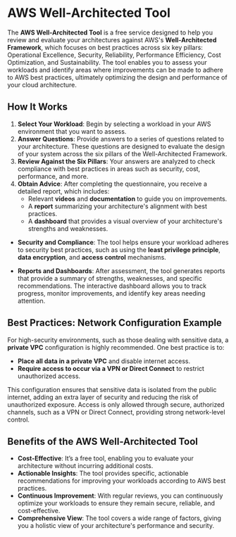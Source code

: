 # AWS Well-Architected Tool

The **AWS Well-Architected Tool** is a free service designed to help you review and evaluate your architectures against AWS's **Well-Architected Framework**, which focuses on best practices across six key pillars: Operational Excellence, Security, Reliability, Performance Efficiency, Cost Optimization, and Sustainability. The tool enables you to assess your workloads and identify areas where improvements can be made to adhere to AWS best practices, ultimately optimizing the design and performance of your cloud architecture.

## How It Works
1. **Select Your Workload**: Begin by selecting a workload in your AWS environment that you want to assess.
2. **Answer Questions**: Provide answers to a series of questions related to your architecture. These questions are designed to evaluate the design of your system across the six pillars of the Well-Architected Framework.
3. **Review Against the Six Pillars**: Your answers are analyzed to check compliance with best practices in areas such as security, cost, performance, and more.
4. **Obtain Advice**: After completing the questionnaire, you receive a detailed report, which includes:
   - Relevant **videos** and **documentation** to guide you on improvements.
   - A **report** summarizing your architecture's alignment with best practices.
   - A **dashboard** that provides a visual overview of your architecture's strengths and weaknesses.

- **Security and Compliance**: The tool helps ensure your workload adheres to security best practices, such as using the **least privilege principle**, **data encryption**, and **access control** mechanisms.

- **Reports and Dashboards**: After assessment, the tool generates reports that provide a summary of strengths, weaknesses, and specific recommendations. The interactive dashboard allows you to track progress, monitor improvements, and identify key areas needing attention.

## Best Practices: Network Configuration Example
For high-security environments, such as those dealing with sensitive data, a **private VPC** configuration is highly recommended. One best practice is to:
- **Place all data in a private VPC** and disable internet access.
- **Require access to occur via a VPN or Direct Connect** to restrict unauthorized access.

This configuration ensures that sensitive data is isolated from the public internet, adding an extra layer of security and reducing the risk of unauthorized exposure. Access is only allowed through secure, authorized channels, such as a VPN or Direct Connect, providing strong network-level control.

## Benefits of the AWS Well-Architected Tool
- **Cost-Effective**: It’s a free tool, enabling you to evaluate your architecture without incurring additional costs.
- **Actionable Insights**: The tool provides specific, actionable recommendations for improving your workloads according to AWS best practices.
- **Continuous Improvement**: With regular reviews, you can continuously optimize your workloads to ensure they remain secure, reliable, and cost-effective.
- **Comprehensive View**: The tool covers a wide range of factors, giving you a holistic view of your architecture's performance and security.
